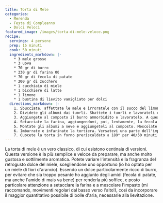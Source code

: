 ```yaml
---
title: Torta di Mele
categories:
  - Merenda
  - Festa di Compleanno
  - Dolci Veloci
featured_image: /images/torta-di-mele-veloce.png
recipe:
  servings: 4 persone
  prep: 15 minuti
  cook: 50 minuti
  ingredients_markdown: |-
    * 3 mele grosse
    * 3 uova
    * 70 gr di burro
    * 230 gr di farina 00
    * 70 gr di fecola di patate
    * 200 gr di zucchero
    * 1 cucchiaio di miele
    * 1 bicchiere di latte
    * 1 limone
    * 1 bustina di lievito vanigliato per dolci
  directions_markdown: |-
    1. Sbucciate, affettate le mele e irroratele con il succo del limone, per evitare che anneriscano, e tenetele da parte.
    2. Dividete gli albumi dai tuorli. Sbattete i tuorli e lavorateli con lo zucchero.
    3. Aggiungete al composto il burro ammorbidito e lavoratelo. A questo punto versate il bicchiere di latte. Il composto finale dovrà essere un impasto liscio e omogeneo.
    4. Setacciate la farina, aggiungendovi, poi, lentamente, la fecola di patate e il lievito vanigliato in polvere. Lavorate il tutto fino ad ottenere un impasto omogeneo. Aggiungete il miele e mescolate.
    5. Montate gli albumi a neve e aggiungeteli al composto. Mescolate delicatamente dal basso verso l'alto così da ottenere un composto spumoso ed incorporare le bolle d'aria necessarie alla lievitazione.
    6. Imburrate e infarinate la tortiera. Versatevi una parte dell'impasto e inserite le fettine di mele. Coprite con un altro strato di impasto e ricominciate. Guarnire la parte superiore con fettine di mele, con fantasia.
    7. Cuocete la torta in forno preriscaldato a 180° per 40/50 minuti.
---
```

La torta di mele è un vero classico, di cui esistono centinaia di versioni. Questa versione è la più semplice e veloce da preparare, ma anche molto gustosa e sottilmente aromatica. Potete variare l'intensità e la fragranza del retrogusto dolce del miele, scegliendone uno opportuno (io ho optato per un miele di fiori d'arancio). Essendo un dolce particolarmente ricco di burro, per evitare che sia troppo pesante ho aggiunto degli amidi (fecola di patate, ma anche l'amido di mais va bene) per renderla più soffice, e posto particolare attenzione a setacciare la farina e a mescolare l'impasto (mi raccomando, movimenti regolari dal basso verso l'alto!), così da incorporare il maggior quantitativo possibile di bolle d'aria, necessarie alla lievitazione.

